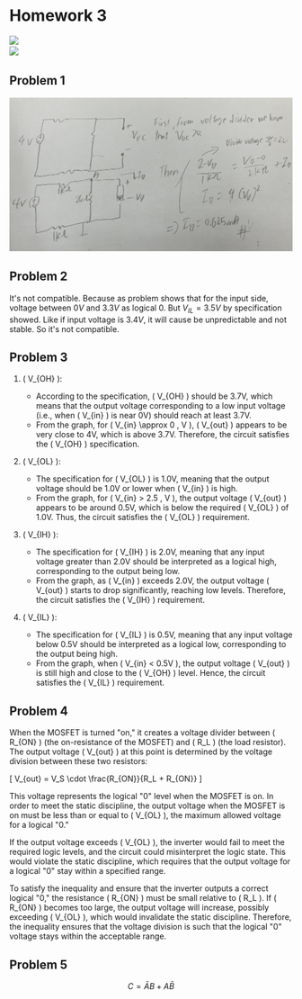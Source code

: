 # Homework 3
![](https://img.shields.io/badge/Name-林昕鋭-blue?logo=arduino)  
![](https://img.shields.io/badge/ID-41047035S-blue?logo=arduino)

## Problem 1
![p1](./assets/p1.jpg)

## Problem 2
It's not compatible. Because as problem shows  that for the input side, voltage between $0V$ and $3.3V$ as logical 0. But $V_{IL} = 3.5 V$ by specification showed. Like if input voltage is $3.4V$, it will cause be unpredictable and not stable. So it's not compatible.

## Problem 3
1. \( V_{OH} \):
   - According to the specification, \( V_{OH} \) should be 3.7V, which means that the output voltage corresponding to a low input voltage (i.e., when \( V_{in} \) is near 0V) should reach at least 3.7V.
   - From the graph, for \( V_{in} \approx 0 \, V \), \( V_{out} \) appears to be very close to 4V, which is above 3.7V. Therefore, the circuit satisfies the \( V_{OH} \) specification.

2. \( V_{OL} \):
   - The specification for \( V_{OL} \) is 1.0V, meaning that the output voltage should be 1.0V or lower when \( V_{in} \) is high.
   - From the graph, for \( V_{in} > 2.5 \, V \), the output voltage \( V_{out} \) appears to be around 0.5V, which is below the required \( V_{OL} \) of 1.0V. Thus, the circuit satisfies the \( V_{OL} \) requirement.

3. \( V_{IH} \):
   - The specification for \( V_{IH} \) is 2.0V, meaning that any input voltage greater than 2.0V should be interpreted as a logical high, corresponding to the output being low.
   - From the graph, as \( V_{in} \) exceeds 2.0V, the output voltage \( V_{out} \) starts to drop significantly, reaching low levels. Therefore, the circuit satisfies the \( V_{IH} \) requirement.

4. \( V_{IL} \):
   - The specification for \( V_{IL} \) is 0.5V, meaning that any input voltage below 0.5V should be interpreted as a logical low, corresponding to the output being high.
   - From the graph, when \( V_{in} < 0.5V \), the output voltage \( V_{out} \) is still high and close to the \( V_{OH} \) level. Hence, the circuit satisfies the \( V_{IL} \) requirement.

## Problem 4
When the MOSFET is turned "on," it creates a voltage divider between \( R_{ON} \) (the on-resistance of the MOSFET) and \( R_L \) (the load resistor). The output voltage \( V_{out} \) at this point is determined by the voltage division between these two resistors:

\[
V_{out} = V_S \cdot \frac{R_{ON}}{R_L + R_{ON}}
\]

This voltage represents the logical "0" level when the MOSFET is on. In order to meet the static discipline, the output voltage when the MOSFET is on must be less than or equal to \( V_{OL} \), the maximum allowed voltage for a logical "0."

If the output voltage exceeds \( V_{OL} \), the inverter would fail to meet the required logic levels, and the circuit could misinterpret the logic state. This would violate the static discipline, which requires that the output voltage for a logical "0" stay within a specified range.

To satisfy the inequality and ensure that the inverter outputs a correct logical "0," the resistance \( R_{ON} \) must be small relative to \( R_L \). If \( R_{ON} \) becomes too large, the output voltage will increase, possibly exceeding \( V_{OL} \), which would invalidate the static discipline. Therefore, the inequality ensures that the voltage division is such that the logical "0" voltage stays within the acceptable range.

## Problem 5
```math
C = \bar{A}B + A\bar{B}
```